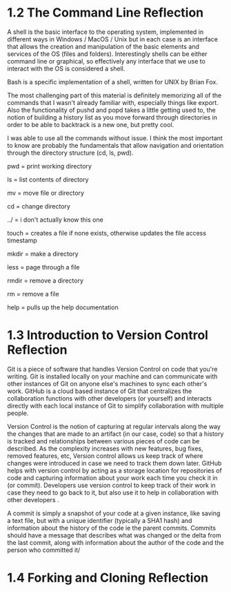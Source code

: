 # 1.2 The Command Line Reflection

A shell is the basic interface to the operating system, implemented in different ways in Windows / MacOS / Unix but in each case is an interface that allows the creation and manipulation of the basic elements and services of the OS (files and folders). Interestingly shells can be either command line or graphical, so effectively any interface that we use to interact with the OS is considered a shell.

Bash is a specific implementation of a shell, written for UNIX by Brian Fox. 

The most challenging part of this material is definitely memorizing all of the commands that I wasn't already familiar with, especially things like export. Also the functionality of pushd and popd takes a little getting used to, the notion of building a history list as you move forward through directories in order to be able to backtrack is a new one, but pretty cool. 

I was able to use all the commands without issue. I think the most important to know are probably the fundamentals that allow navigation and orientation through the directory structure (cd, ls, pwd).

 

pwd = print working directory

ls = list contents of directory

mv = move file or directory

cd = change directory

../ = i don't actually know this one 

touch = creates a file if none exists, otherwise updates the file access timestamp

mkdir = make a directory

less = page through a file

rmdir = remove a directory

rm = remove a file

help = pulls up the help documentation

# 1.3 Introduction to Version Control Reflection

Git is a piece of software that handles Version Control on code that you're writing. Git is installed locally on your machine and can communicate with other instances of Git on anyone else's machines to sync each other's work. GitHub is a cloud based instance of Git that centralizes the collaboration functions with other developers (or yourself) and interacts directly with each local instance of Git to simplify collaboration with multiple people. 

Version Control is the notion of capturing at regular intervals along the way the changes that are made to an artifact (in our case, code) so that a history is tracked and relationships between various pieces of code can be described. As the complexity increases with new features, bug fixes, removed features, etc, Version control allows us keep track of where changes were introduced in case we need to track them down later. GitHub helps with version control by acting as a storage location for repositories of code and capturing information about your work each time you check it in (or commit). Developers use version control to keep track of their work in case they need to go back to it, but also use it to help in collaboration with other developers .

 

A commit is simply a snapshot of your code at a given instance, like saving a text file, but with a unique identifier (typically a SHA1 hash) and information about the history of the code ie the parent commits. Commits should have a message that describes what was changed or the delta from the last commit, along with information about the author of the code and the person who committed it/ 

# 1.4 Forking and Cloning Reflection

